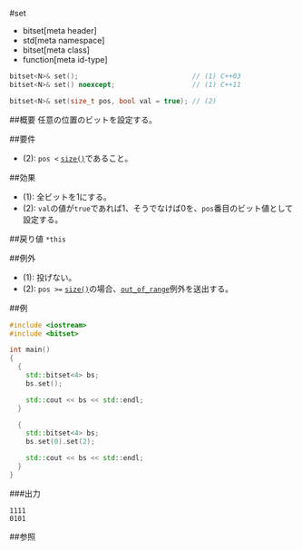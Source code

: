 #set
* bitset[meta header]
* std[meta namespace]
* bitset[meta class]
* function[meta id-type]

```cpp
bitset<N>& set();                            // (1) C++03
bitset<N>& set() noexcept;                   // (1) C++11

bitset<N>& set(size_t pos, bool val = true); // (2)
```

##概要
任意の位置のビットを設定する。


##要件
- (2): `pos <` [`size()`](./size.md)であること。


##効果
- (1): 全ビットを1にする。
- (2): `val`の値が`true`であれば1、そうでなけば0を、`pos`番目のビット値として設定する。


##戻り値
`*this`


##例外
- (1): 投げない。
- (2): `pos >=` [`size()`](./size.md)の場合、[`out_of_range`](/reference/stdexcept.md)例外を送出する。


##例
```cpp
#include <iostream>
#include <bitset>

int main()
{
  {
    std::bitset<4> bs;
    bs.set();

    std::cout << bs << std::endl;
  }

  {
    std::bitset<4> bs;
    bs.set(0).set(2);

    std::cout << bs << std::endl;
  }
}
```

###出力
```
1111
0101
```


##参照


